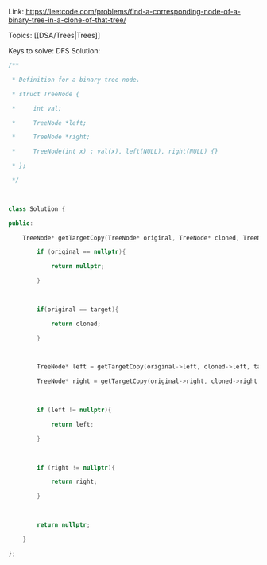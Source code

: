 Link: https://leetcode.com/problems/find-a-corresponding-node-of-a-binary-tree-in-a-clone-of-that-tree/

Topics: [[DSA/Trees|Trees]]

Keys to solve: DFS
Solution:
```c++
/**

 * Definition for a binary tree node.

 * struct TreeNode {

 *     int val;

 *     TreeNode *left;

 *     TreeNode *right;

 *     TreeNode(int x) : val(x), left(NULL), right(NULL) {}

 * };

 */

  

class Solution {

public:

    TreeNode* getTargetCopy(TreeNode* original, TreeNode* cloned, TreeNode* target) {

        if (original == nullptr){

            return nullptr;

        }

  

        if(original == target){

            return cloned;

        }

  

        TreeNode* left = getTargetCopy(original->left, cloned->left, target);

        TreeNode* right = getTargetCopy(original->right, cloned->right, target);

  

        if (left != nullptr){

            return left;

        }

  

        if (right != nullptr){

            return right;

        }

  

        return nullptr;

    }

};
```